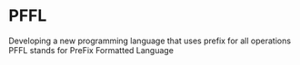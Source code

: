 # PFFL
Developing a new programming language that uses prefix for all operations
PFFL stands for PreFix Formatted Language
